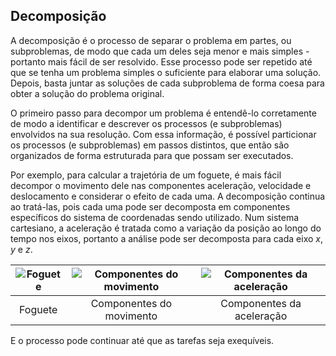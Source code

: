 ## Decomposição

A decomposição é o processo de separar o problema em partes, ou subproblemas, de modo que cada um deles seja menor e mais simples - portanto mais fácil de ser resolvido. Esse processo pode ser repetido até que se tenha um problema simples o suficiente para elaborar uma solução. Depois, basta juntar as soluções de cada subproblema de forma coesa para obter a solução do problema original.

O primeiro passo para decompor um problema é entendê-lo corretamente de modo a identificar e descrever os processos (e subproblemas) envolvidos na sua resolução. Com essa informação, é possível particionar os processos (e subproblemas) em passos distintos, que então são organizados de forma estruturada para que possam ser executados.

Por exemplo, para calcular a trajetória de um foguete, é mais fácil decompor o movimento dele nas componentes aceleração, velocidade e deslocamento e considerar o efeito de cada uma. A decomposição continua ao tratá-las, pois cada uma pode ser decomposta em componentes específicos do sistema de coordenadas sendo utilizado. Num sistema cartesiano, a aceleração é tratada como a variação da posição ao longo do tempo nos eixos, portanto a análise pode ser decomposta para cada eixo $x$, $y$ e $z$.

![Foguete](/assets/img/foguete_1.png "Foguete") | ![Componentes do movimento](/assets/img/foguete_2.png "Componentes do movimento") | ![Componentes da aceleração](/assets/img/foguete_3.png "Componentes da aceleração")
:------:|:-------------------------:|:--------------------------:
Foguete | Componentes do movimento | Componentes da aceleração

E o processo pode continuar até que as tarefas seja exequíveis.
